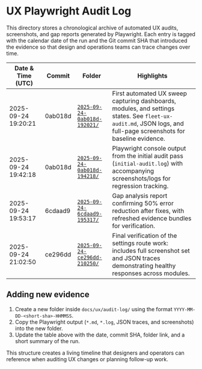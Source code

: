 # UX Playwright Audit Log

This directory stores a chronological archive of automated UX audits, screenshots, and gap reports generated by Playwright. Each entry is tagged with the calendar date of the run and the Git commit SHA that introduced the evidence so that design and operations teams can trace changes over time.

| Date & Time (UTC)   | Commit  | Folder                                                       | Highlights                                                                                                                                                        |
| ------------------- | ------- | ------------------------------------------------------------ | ----------------------------------------------------------------------------------------------------------------------------------------------------------------- |
| 2025-09-24 19:20:21 | 0ab018d | [`2025-09-24-0ab018d-192021/`](./2025-09-24-0ab018d-192021/) | First automated UX sweep capturing dashboards, modules, and settings states. See `fleet-ux-audit.md`, JSON logs, and full-page screenshots for baseline evidence. |
| 2025-09-24 19:42:18 | 0ab018d | [`2025-09-24-0ab018d-194218/`](./2025-09-24-0ab018d-194218/) | Playwright console output from the initial audit pass (`initial-audit.log`) with accompanying screenshots/logs for regression tracking.                           |
| 2025-09-24 19:53:17 | 6cdaad9 | [`2025-09-24-6cdaad9-195317/`](./2025-09-24-6cdaad9-195317/) | Gap analysis report confirming 50% error reduction after fixes, with refreshed evidence bundles for verification.                                                 |
| 2025-09-24 21:02:50 | ce296dd | [`2025-09-24-ce296dd-210250/`](./2025-09-24-ce296dd-210250/) | Final verification of the settings route work: includes full screenshot set and JSON traces demonstrating healthy responses across modules.                       |

## Adding new evidence

1. Create a new folder inside `docs/ux/audit-log/` using the format `YYYY-MM-DD-<short-sha>-HHMMSS`.
2. Copy the Playwright output (`*.md`, `*.log`, JSON traces, and screenshots) into the new folder.
3. Update the table above with the date, commit SHA, folder link, and a short summary of the run.

This structure creates a living timeline that designers and operators can reference when auditing UX changes or planning follow-up work.

